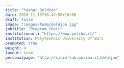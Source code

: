 ```yaml
---
title: "Yashar Deldjoo"
date: 2018-11-19T10:47:58+10:00
draft: false
image: "images/team/deldjoo.jpg"
jobtitle: "Program Chair"
institutionurl: "https://www.poliba.it/"
institution: Polytechnic University of Bari
promoted: true
weight: 4
layout: team
personalpage: "http://sisinflab.poliba.it/deldjoo"
---
```


